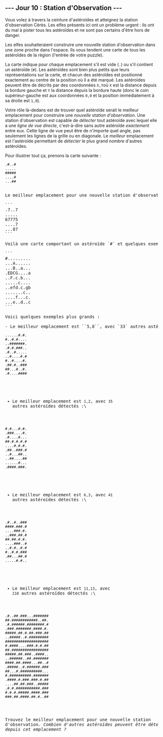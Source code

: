 ## --- Jour 10 : Station d'Observation ---

Vous volez à travers la ceinture d'astéroïdes et atteignez la station d'observation Cérès. Les elfes présents ici ont un problème urgent : ils ont du mal à pister tous les astéroïdes et ne sont pas certains d'être hors de danger.

Les elfes souhaiteraient construire une nouvelle station d'observation dans une zone proche dans l'espace. Ils vous tendent une carte de tous les astéroïdes de la région (l'entrée de votre puzzle).

La carte indique pour chaque emplacement s'il est vide (`.`) ou s'il contient un astéroïde (`#`). Les astéroïdes sont bien plus petits que leurs représentations sur la carte, et chacun des astéroïdes est positionné exactement au centre de la position où il a été marqué. Les astéroïdes peuvent être de décrits par des coordonnées ``X,Y``où `X` est la distance depuis la bordure gauche et `Y` la distance depuis la bordure haute (donc le coin supérieur-gauche est aux coordonnées ``0,0`` et la position immédiatement à sa droite est ``1,0``).

Votre rôle là-dedans est de trouver quel astéroïde serait le meilleur emplacement pour construire une *nouvelle station d'observation*. Une station d'observation est capable de *détecter* tout astéroïde avec lequel elle a une *ligne de vue directe*, c'est-à-dire sans autre astéroïde *exactement* entre eux. Cette ligne de vue peut être de n'importe quel angle, pas seulement les lignes de la grille ou en diagonale. Le *meilleur* emplacement est l'astéroïde permettant de *détecter* le plus grand nombre d'autres astéroïdes.

Pour illustrer tout ça, prenons la carte suivante :

<pre><code>.#..#
.....
#####
....#
...<em>#</em>#
</code><pre>

Le meilleur emplacement pour une nouvelle station d'observation sur cette carte est l'astéroïde surligné en position ``3,4`` puisqu'il peut détecter `8` astéroïdes, plus que n'importe quel autre emplacement possible (le seul astéroïde qu'il ne peut détecter est celui en position ``1,0``, sa ligne de vue étant bloquée par l'astéroïde en position ``2,2``). Tout les autres astéroïdes sont de moins bons emplacements : il ne peuvent détecter que `7` astéroïdes ou moins. Voilà le nombre d'astéroïde qu'une station d'observation sur chaque astéroïde pourrait détecter :

```
.7..7
.....
67775
....7
...87
```

Voilà une carte comportant un astéroïde `#` et quelques exemples de manières dont une ligne de vue peut être bloquée. Si un astéroïde était positionné sur l'emplacement d'une lettre majuscule, les emplacements marqués de la même lettre en minuscule serait bloqués, et ne pourraient ainsi pas être détectés depuis l'astéroïde `#` :

```
#.........
...A......
...B..a...
.EDCG....a
..F.c.b...
.....c....
..efd.c.gb
.......c..
....f...c.
...e..d..c
```

Voici quelques exemples plus grands :

- Le meilleur emplacement est ``5,8``, avec `33` autres astéroïdes détectés :\
<pre><code>......#.#.
#..#.#....
..#######.
.#.#.###..
.#..#.....
..#....#.#
#..#....#.
.##.#..###
##...<em>#</em>..#.
.#....####
</code></pre>
- Le meilleur emplacement est ``1,2``, avec `35` autres astéroïdes détectés :\
<pre><code>#.#...#.#.
.###....#.
.<em>#</em>....#...
##.#.#.#.#
....#.#.#.
.##..###.#
..#...##..
..##....##
......#...
.####.###.
</code></pre>
- Le meilleur emplacement est ``6,3``, avec `41` autres astéroïdes détectés :\
<pre><code>.#..#..###
####.###.#
....###.#.
..###.<em>#</em>#.#
##.##.#.#.
....###..#
..#.#..#.#
#..#.#.###
.##...##.#
.....#.#..
</code></pre>
- Le meilleur emplacement est ``11,13``, avec `210` autres astéroïdes détectés :\
<pre><code>.#..##.###...#######
##.############..##.
.#.######.########.#
.###.#######.####.#.
#####.##.#.##.###.##
..#####..#.#########
####################
#.####....###.#.#.##
##.#################
#####.##.###..####..
..######..##.#######
####.##.####...##..#
.#####..#.######.###
##...#.####<em>#</em>#####...
#.##########.#######
.####.#.###.###.#.##
....##.##.###..#####
.#.#.###########.###
#.#.#.#####.####.###
###.##.####.##.#..##
</code></pre>

Trouvez le meilleur emplacement pour une nouvelle station d'observation. *Combien d'autres astéroïdes peuvent être détectés depuis cet emplacement ?*